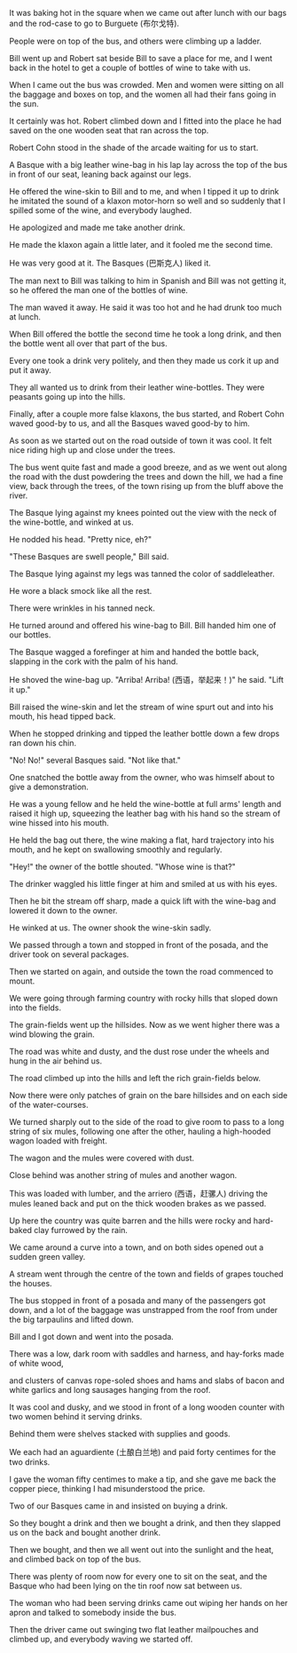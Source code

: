 
It was baking hot in the square when we came out after lunch with our bags and the rod-case to go to Burguete (布尔戈特). 

People were on top of the bus, and others were climbing up a ladder. 

Bill went up and Robert sat beside Bill to save a place for me, and I went back in the hotel to get a couple of bottles of wine to take with us. 

When I came out the bus was crowded. Men and women were sitting on all the baggage and boxes on top, and the women all had their fans going in the sun. 

It certainly was hot. Robert climbed down and I fitted into the place he had saved on the one wooden seat that ran across the top. 

Robert Cohn stood in the shade of the arcade waiting for us to start. 

A Basque with a big leather wine-bag in his lap lay across the top of the bus in front of our seat, leaning back against our legs. 

He offered the wine-skin to Bill and to me, and when I tipped it up to drink he imitated the sound of a klaxon motor-horn so well and so suddenly that I spilled some of the wine, and everybody laughed. 

He apologized and made me take another drink. 

He made the klaxon again a little later, and it fooled me the second time. 

He was very good at it. The Basques (巴斯克人) liked it. 

The man next to Bill was talking to him in Spanish and Bill was not getting it, so he offered the man one of the bottles of wine. 

The man waved it away. He said it was too hot and he had drunk too much at lunch. 

When Bill offered the bottle the second time he took a long drink, and then the bottle went all over that part of the bus. 

Every one took a drink very politely, and then they made us cork it up and put it away. 

They all wanted us to drink from their leather wine-bottles. They were peasants going up into the hills. 

Finally, after a couple more false klaxons, the bus started, and Robert Cohn waved good-by to us, and all the Basques waved good-by to him. 

As soon as we started out on the road outside of town it was cool. It felt nice riding high up and close under the trees. 

The bus went quite fast and made a good breeze, and as we went out along the road with the dust powdering the trees and down the hill, we had a fine view, back through the trees, of the town rising up from the bluff above the river. 

The Basque lying against my knees pointed out the view with the neck of the wine-bottle, and winked at us. 

He nodded his head. "Pretty nice, eh?" 

"These Basques are swell people," Bill said. 

The Basque lying against my legs was tanned the color of saddleleather. 

He wore a black smock like all the rest. 

There were wrinkles in his tanned neck. 

He turned around and offered his wine-bag to Bill. Bill handed him one of our bottles. 

The Basque wagged a forefinger at him and handed the bottle back, slapping in the cork with the palm of his hand. 

He shoved the wine-bag up. "Arriba! Arriba! (西语，举起来！)" he said. "Lift it up." 

Bill raised the wine-skin and let the stream of wine spurt out and into his mouth, his head tipped back. 

When he stopped drinking and tipped the leather bottle down a few drops ran down his chin. 

"No! No!" several Basques said. "Not like that." 

One snatched the bottle away from the owner, who was himself about to give a demonstration. 

He was a young fellow and he held the wine-bottle at full arms' length and raised it high up, squeezing the leather bag with his hand so the stream of wine hissed into his mouth. 

He held the bag out there, the wine making a flat, hard trajectory into his mouth, and he kept on swallowing smoothly and regularly. 

"Hey!" the owner of the bottle shouted. "Whose wine is that?" 

The drinker waggled his little finger at him and smiled at us with his eyes. 

Then he bit the stream off sharp, made a quick lift with the wine-bag and lowered it down to the owner. 

He winked at us. The owner shook the wine-skin sadly. 

We passed through a town and stopped in front of the posada, and the driver took on several packages. 

Then we started on again, and outside the town the road commenced to mount. 

We were going through farming country with rocky hills that sloped down into the fields. 

The grain-fields went up the hillsides. Now as we went higher there was a wind blowing the grain. 

The road was white and dusty, and the dust rose under the wheels and hung in the air behind us. 

The road climbed up into the hills and left the rich grain-fields below. 

Now there were only patches of grain on the bare hillsides and on each side of the water-courses. 

We turned sharply out to the side of the road to give room to pass to a long string of six mules, following one after the other, hauling a high-hooded wagon loaded with freight. 

The wagon and the mules were covered with dust. 

Close behind was another string of mules and another wagon. 

This was loaded with lumber, and the arriero (西语，赶骡人) driving the mules leaned back and put on the thick wooden brakes as we passed. 

Up here the country was quite barren and the hills were rocky and hard-baked clay furrowed by the rain. 

We came around a curve into a town, and on both sides opened out a sudden green valley. 

A stream went through the centre of the town and fields of grapes touched the houses. 

The bus stopped in front of a posada and many of the passengers got down, and a lot of the baggage was unstrapped from the roof from under the big tarpaulins and lifted down. 

Bill and I got down and went into the posada. 

There was a low, dark room with saddles and harness, and hay-forks made of white wood, 

and clusters of canvas rope-soled shoes and hams and slabs of bacon and white garlics and long sausages hanging from the roof. 

It was cool and dusky, and we stood in front of a long wooden counter with two women behind it serving drinks. 

Behind them were shelves stacked with supplies and goods. 

We each had an aguardiente (土酿白兰地) and paid forty centimes for the two drinks. 

I gave the woman fifty centimes to make a tip, and she gave me back the copper piece, thinking I had misunderstood the price. 

Two of our Basques came in and insisted on buying a drink. 

So they bought a drink and then we bought a drink, and then they slapped us on the back and bought another drink. 

Then we bought, and then we all went out into the sunlight and the heat, and climbed back on top of the bus. 

There was plenty of room now for every one to sit on the seat, and the Basque who had been lying on the tin roof now sat between us. 

The woman who had been serving drinks came out wiping her hands on her apron and talked to somebody inside the bus. 

Then the driver came out swinging two flat leather mailpouches and climbed up, and everybody waving we started off. 
